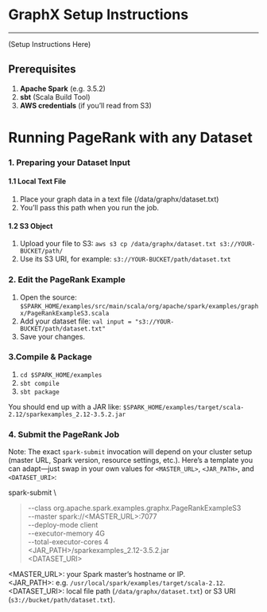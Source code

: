 # GraphX Setup Instructions

-----
(Setup Instructions Here)

## Prerequisites

1. **Apache Spark** (e.g. 3.5.2)  
2. **sbt** (Scala Build Tool)  
3. **AWS credentials** (if you’ll read from S3)  



# Running PageRank with any Dataset 


### 1. Preparing your Dataset Input 

#### 1.1 Local Text File
1. Place your graph data in a text file (/data/graphx/dataset.txt)
2. You’ll pass this path when you run the job.
#### 1.2 S3 Object
1. Upload your file to S3: `aws s3 cp /data/graphx/dataset.txt s3://YOUR-BUCKET/path/`
2. Use its S3 URI, for example: `s3://YOUR-BUCKET/path/dataset.txt`

### 2. Edit the PageRank Example
1. Open the source: `$SPARK_HOME/examples/src/main/scala/org/apache/spark/examples/graphx/PageRankExampleS3.scala`
2. Add your dataset file: `val input = "s3://YOUR-BUCKET/path/dataset.txt"`
3. Save your changes.


### 3.Compile & Package
1. `cd $SPARK_HOME/examples`
2. `sbt compile` 
3. `sbt package`

You should end up with a JAR like: `$SPARK_HOME/examples/target/scala-2.12/sparkexamples_2.12-3.5.2.jar`

### 4. Submit the PageRank Job
Note: The exact `spark-submit` invocation will depend on your cluster setup (master URL, Spark version, resource settings, etc.). Here’s a template you can adapt—just swap in your own values for `<MASTER_URL>`, `<JAR_PATH>`, and `<DATASET_URI>`:

spark-submit \
>   --class org.apache.spark.examples.graphx.PageRankExampleS3 \
>   --master spark://<MASTER_URL>:7077 \
>   --deploy-mode client \
>   --executor-memory 4G \
>   --total-executor-cores 4 \
>   <JAR_PATH>/sparkexamples_2.12-3.5.2.jar \
>   <DATASET_URI>

<MASTER_URL>: your Spark master’s hostname or IP.  
<JAR_PATH>: e.g. `/usr/local/spark/examples/target/scala-2.12`.  
<DATASET_URI>: local file path (`/data/graphx/dataset.txt`) or S3 URI (`s3://bucket/path/dataset.txt`).  






